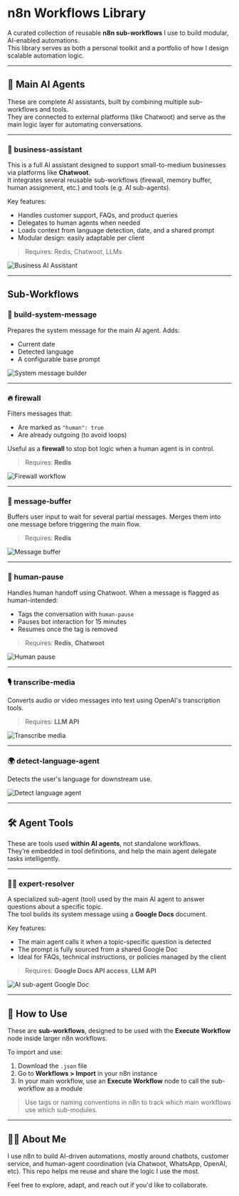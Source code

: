 # n8n Workflows Library

A curated collection of reusable **n8n sub-workflows** I use to build modular, AI-enabled automations.  
This library serves as both a personal toolkit and a portfolio of how I design scalable automation logic.

---

## 🤖 Main AI Agents

These are complete AI assistants, built by combining multiple sub-workflows and tools.  
They are connected to external platforms (like Chatwoot) and serve as the main logic layer for automating conversations.

---

### 🏢 business-assistant

This is a full AI assistant designed to support small-to-medium businesses via platforms like **Chatwoot**.  
It integrates several reusable sub-workflows (firewall, memory buffer, human assignment, etc.) and tools (e.g. AI sub-agents).

Key features:

- Handles customer support, FAQs, and product queries
- Delegates to human agents when needed
- Loads context from language detection, date, and a shared prompt
- Modular design: easily adaptable per client

> Requires: Redis, Chatwoot, LLMs

![Business AI Assistant](main-agents/screenshots/business-assistant.png)

---

## Sub-Workflows

### 🧠 build-system-message

Prepares the system message for the main AI agent. Adds:

- Current date
- Detected language
- A configurable base prompt

![System message builder](subworkflows/screenshots/build-system-message.png)

---

### 🔥 firewall

Filters messages that:

- Are marked as `"human": true`
- Are already outgoing (to avoid loops)

Useful as a **firewall** to stop bot logic when a human agent is in control.

> Requires: **Redis**

![Firewall workflow](subworkflows/screenshots/firewall.png)

---

### 🧱 message-buffer

Buffers user input to wait for several partial messages.
Merges them into one message before triggering the main flow.

> Requires: **Redis**

![Message buffer](subworkflows/screenshots/message-buffer.png)

---

### 👤 human-pause

Handles human handoff using Chatwoot. When a message is flagged as human-intended:

- Tags the conversation with `human-pause`
- Pauses bot interaction for 15 minutes
- Resumes once the tag is removed

> Requires: **Redis**, **Chatwoot**

![Human pause](subworkflows/screenshots/human-pause.png)

---

### 🎙️ transcribe-media

Converts audio or video messages into text using OpenAI's transcription tools.

> Requires: **LLM API**

![Transcribe media](subworkflows/screenshots/transcribe-media.png)

---

### 🌍 detect-language-agent

Detects the user's language for downstream use.

![Detect language agent](subworkflows/screenshots/detect-language-agent.png)

---

## 🛠 Agent Tools

These are tools used **within AI agents**, not standalone workflows.  
They’re embedded in tool definitions, and help the main agent delegate tasks intelligently.

---

### 🧑‍🏫 expert-resolver

A specialized sub-agent (tool) used by the main AI agent to answer questions about a specific topic.  
The tool builds its system message using a **Google Docs** document.

Key features:

- The main agent calls it when a topic-specific question is detected
- The prompt is fully sourced from a shared Google Doc
- Ideal for FAQs, technical instructions, or policies managed by the client

> Requires: **Google Docs API access**, **LLM API**

![AI sub-agent Google Doc](agent-tools/screenshots/expert-resolver.png)

---

## 🚀 How to Use

These are **sub-workflows**, designed to be used with the **Execute Workflow** node inside larger n8n workflows.

To import and use:

1. Download the `.json` file
2. Go to **Workflows > Import** in your n8n instance
3. In your main workflow, use an **Execute Workflow** node to call the sub-workflow as a module

> Use tags or naming conventions in n8n to track which main workflows use which sub-modules.

---

## 🙋‍♂️ About Me

I use n8n to build AI-driven automations, mostly around chatbots, customer service, and human-agent coordination (via Chatwoot, WhatsApp, OpenAI, etc).
This repo helps me reuse and share the logic I use the most.

Feel free to explore, adapt, and reach out if you'd like to collaborate.
